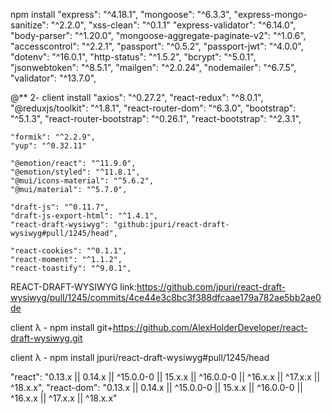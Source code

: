 

npm install 
    "express": "^4.18.1",
    "mongoose": "^6.3.3",
    "express-mongo-sanitize": "^2.2.0",
    "xss-clean": "^0.1.1"
    "express-validator": "^6.14.0",
    "body-parser": "^1.20.0",
    "mongoose-aggregate-paginate-v2": "^1.0.6",
    "accesscontrol": "^2.2.1",
    "passport": "^0.5.2",
    "passport-jwt": "^4.0.0",
    "dotenv": "^16.0.1",
    "http-status": "^1.5.2",
    "bcrypt": "^5.0.1",
    "jsonwebtoken": "^8.5.1",
    "mailgen": "^2.0.24",
    "nodemailer": "^6.7.5",
    "validator": "^13.7.0",



@** 2- client install
    "axios": "^0.27.2",
    "react-redux": "^8.0.1",
    "@reduxjs/toolkit": "^1.8.1",
    "react-router-dom": "^6.3.0",
    "bootstrap": "^5.1.3",
    "react-router-bootstrap": "^0.26.1",
    "react-bootstrap": "^2.3.1",

    "formik": "^2.2.9",
    "yup": "^0.32.11"

    "@emotion/react": "^11.9.0",
    "@emotion/styled": "^11.8.1",
    "@mui/icons-material": "^5.6.2",
    "@mui/material": "^5.7.0",

    "draft-js": "^0.11.7",
    "draft-js-export-html": "^1.4.1",
    "react-draft-wysiwyg": "github:jpuri/react-draft-wysiwyg#pull/1245/head",

    "react-cookies": "^0.1.1",
    "react-moment": "^1.1.2",
    "react-toastify": "^9.0.1",





REACT-DRAFT-WYSIWYG
link:https://github.com/jpuri/react-draft-wysiwyg/pull/1245/commits/4ce44e3c8bc3f388dfcaae179a782ae5bb2ae0de

client λ - npm install git+https://github.com/AlexHolderDeveloper/react-draft-wysiwyg.git

client λ - npm install jpuri/react-draft-wysiwyg#pull/1245/head

"react": "0.13.x || 0.14.x || ^15.0.0-0 || 15.x.x || ^16.0.0-0 || ^16.x.x || ^17.x.x || ^18.x.x",
"react-dom": "0.13.x || 0.14.x || ^15.0.0-0 || 15.x.x || ^16.0.0-0 || ^16.x.x || ^17.x.x || ^18.x.x"